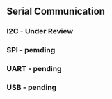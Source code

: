 ## Serial Communication

### I2C - Under Review
### SPI - pemding
### UART - pending
### USB - pending

